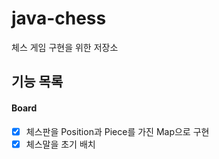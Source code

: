 # java-chess
체스 게임 구현을 위한 저장소

## 기능 목록

#### Board

 - [x] 체스판을 Position과 Piece를 가진 Map으로 구현
 - [x] 체스말을 초기 배치